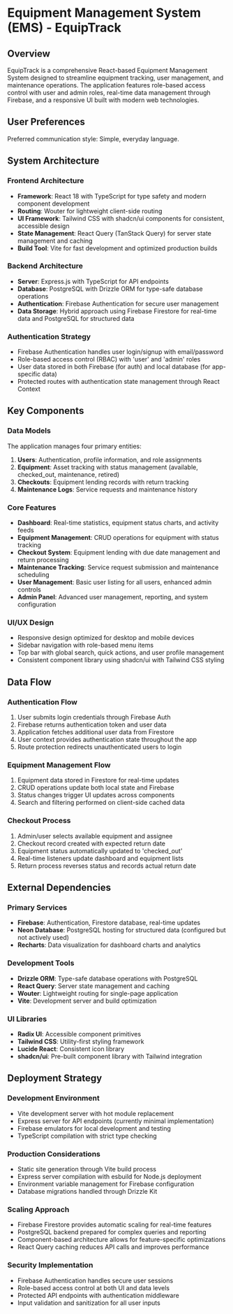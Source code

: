 # Equipment Management System (EMS) - EquipTrack

## Overview

EquipTrack is a comprehensive React-based Equipment Management System designed to streamline equipment tracking, user management, and maintenance operations. The application features role-based access control with user and admin roles, real-time data management through Firebase, and a responsive UI built with modern web technologies.

## User Preferences

Preferred communication style: Simple, everyday language.

## System Architecture

### Frontend Architecture
- **Framework**: React 18 with TypeScript for type safety and modern component development
- **Routing**: Wouter for lightweight client-side routing
- **UI Framework**: Tailwind CSS with shadcn/ui components for consistent, accessible design
- **State Management**: React Query (TanStack Query) for server state management and caching
- **Build Tool**: Vite for fast development and optimized production builds

### Backend Architecture
- **Server**: Express.js with TypeScript for API endpoints
- **Database**: PostgreSQL with Drizzle ORM for type-safe database operations
- **Authentication**: Firebase Authentication for secure user management
- **Data Storage**: Hybrid approach using Firebase Firestore for real-time data and PostgreSQL for structured data

### Authentication Strategy
- Firebase Authentication handles user login/signup with email/password
- Role-based access control (RBAC) with 'user' and 'admin' roles
- User data stored in both Firebase (for auth) and local database (for app-specific data)
- Protected routes with authentication state management through React Context

## Key Components

### Data Models
The application manages four primary entities:
1. **Users**: Authentication, profile information, and role assignments
2. **Equipment**: Asset tracking with status management (available, checked_out, maintenance, retired)
3. **Checkouts**: Equipment lending records with return tracking
4. **Maintenance Logs**: Service requests and maintenance history

### Core Features
- **Dashboard**: Real-time statistics, equipment status charts, and activity feeds
- **Equipment Management**: CRUD operations for equipment with status tracking
- **Checkout System**: Equipment lending with due date management and return processing
- **Maintenance Tracking**: Service request submission and maintenance scheduling
- **User Management**: Basic user listing for all users, enhanced admin controls
- **Admin Panel**: Advanced user management, reporting, and system configuration

### UI/UX Design
- Responsive design optimized for desktop and mobile devices
- Sidebar navigation with role-based menu items
- Top bar with global search, quick actions, and user profile management
- Consistent component library using shadcn/ui with Tailwind CSS styling

## Data Flow

### Authentication Flow
1. User submits login credentials through Firebase Auth
2. Firebase returns authentication token and user data
3. Application fetches additional user data from Firestore
4. User context provides authentication state throughout the app
5. Route protection redirects unauthenticated users to login

### Equipment Management Flow
1. Equipment data stored in Firestore for real-time updates
2. CRUD operations update both local state and Firebase
3. Status changes trigger UI updates across components
4. Search and filtering performed on client-side cached data

### Checkout Process
1. Admin/user selects available equipment and assignee
2. Checkout record created with expected return date
3. Equipment status automatically updated to 'checked_out'
4. Real-time listeners update dashboard and equipment lists
5. Return process reverses status and records actual return date

## External Dependencies

### Primary Services
- **Firebase**: Authentication, Firestore database, real-time updates
- **Neon Database**: PostgreSQL hosting for structured data (configured but not actively used)
- **Recharts**: Data visualization for dashboard charts and analytics

### Development Tools
- **Drizzle ORM**: Type-safe database operations with PostgreSQL
- **React Query**: Server state management and caching
- **Wouter**: Lightweight routing for single-page application
- **Vite**: Development server and build optimization

### UI Libraries
- **Radix UI**: Accessible component primitives
- **Tailwind CSS**: Utility-first styling framework
- **Lucide React**: Consistent icon library
- **shadcn/ui**: Pre-built component library with Tailwind integration

## Deployment Strategy

### Development Environment
- Vite development server with hot module replacement
- Express server for API endpoints (currently minimal implementation)
- Firebase emulators for local development and testing
- TypeScript compilation with strict type checking

### Production Considerations
- Static site generation through Vite build process
- Express server compilation with esbuild for Node.js deployment
- Environment variable management for Firebase configuration
- Database migrations handled through Drizzle Kit

### Scaling Approach
- Firebase Firestore provides automatic scaling for real-time features
- PostgreSQL backend prepared for complex queries and reporting
- Component-based architecture allows for feature-specific optimizations
- React Query caching reduces API calls and improves performance

### Security Implementation
- Firebase Authentication handles secure user sessions
- Role-based access control at both UI and data levels
- Protected API endpoints with authentication middleware
- Input validation and sanitization for all user inputs